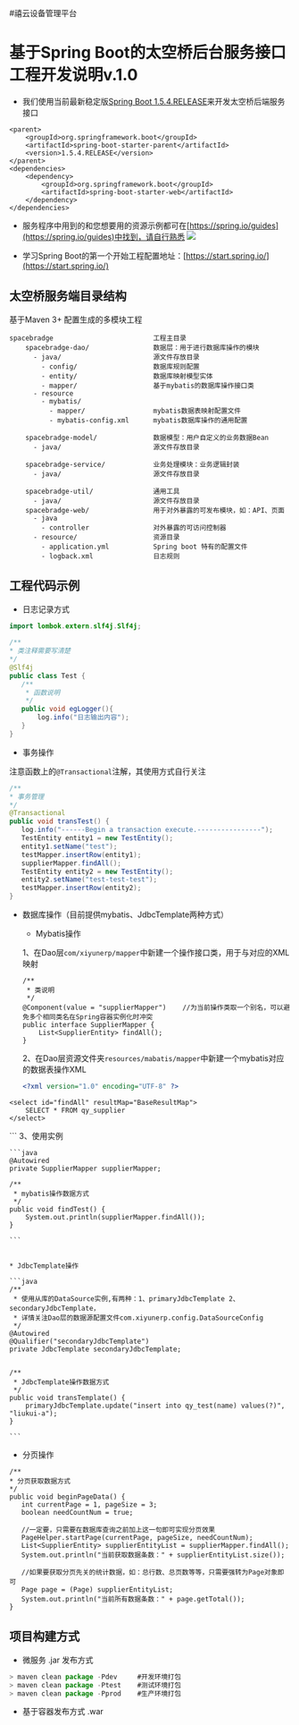 ﻿#禧云设备管理平台

基于Spring Boot的太空桥后台服务接口工程开发说明v.1.0
===============================

* 我们使用当前最新稳定版[Spring Boot 1.5.4.RELEASE](http://projects.spring.io/spring-boot/)来开发太空桥后端服务接口

```
<parent>
    <groupId>org.springframework.boot</groupId>
    <artifactId>spring-boot-starter-parent</artifactId>
    <version>1.5.4.RELEASE</version>
</parent>
<dependencies>
    <dependency>
        <groupId>org.springframework.boot</groupId>
        <artifactId>spring-boot-starter-web</artifactId>
    </dependency>
</dependencies>
```
* 服务程序中用到的和您想要用的资源示例都可在[https://spring.io/guides](https://spring.io/guides)中找到，请自行熟悉
![](media/15004768104904/15004775371747.jpg)

* 学习Spring Boot的第一个开始工程配置地址：[https://start.spring.io/](https://start.spring.io/)

太空桥服务端目录结构
-------------------
基于Maven 3+ 配置生成的多模块工程

```
spacebradge                         工程主目录
    spacebradge-dao/                数据层：用于进行数据库操作的模块
      - java/                       源文件存放目录
        - config/                   数据库规则配置
        - entity/                   数据库映射模型实体
        - mapper/                   基于mybatis的数据库操作接口类
      - resource
        - mybatis/             
          - mapper/                 mybatis数据表映射配置文件
          - mybatis-config.xml      mybatis数据库操作的通用配置  
          
    spacebradge-model/              数据模型：用户自定义的业务数据Bean
      - java/                       源文件存放目录
      
    spacebradge-service/            业务处理模块：业务逻辑封装
      - java/                       源文件存放目录
      
    spacebradge-util/               通用工具
      - java/                       源文件存放目录
    spacebradge-web/                用于对外暴露的可发布模块，如：API、页面
      - java
        - controller                对外暴露的可访问控制器
      - resource/                   资源目录
        - application.yml           Spring boot 特有的配置文件
        - logback.xml               日志规则
```
工程代码示例
-------------------
* 日志记录方式

```java
import lombok.extern.slf4j.Slf4j;
    
/**
* 类注释需要写清楚
*/
@Slf4j
public class Test {
   /**
    * 函数说明
    */
   public void egLogger(){
       log.info("日志输出内容");
   }
}
```
* 事务操作

注意函数上的`@Transactional`注解，其使用方式自行关注

```java
/**
* 事务管理
*/
@Transactional
public void transTest() {
   log.info("------Begin a transaction execute.----------------");
   TestEntity entity1 = new TestEntity();
   entity1.setName("test");
   testMapper.insertRow(entity1);
   supplierMapper.findAll();
   TestEntity entity2 = new TestEntity();
   entity2.setName("test-test-test");
   testMapper.insertRow(entity2);
}
```
* 数据库操作（目前提供mybatis、JdbcTemplate两种方式）
    * Mybatis操作

    1、在Dao层`com/xiyunerp/mapper`中新建一个操作接口类，用于与对应的XML映射
    
    ```
    /**
     * 类说明
     */
    @Component(value = "supplierMapper")    //为当前操作类取一个别名，可以避免多个相同类名在Spring容器实例化时冲突
    public interface SupplierMapper {
        List<SupplierEntity> findAll();
    }
    ```
    2、在Dao层资源文件夹`resources/mabatis/mapper`中新建一个mybatis对应的数据表操作XML
    
    ```xml
    <?xml version="1.0" encoding="UTF-8" ?>
<!DOCTYPE mapper PUBLIC "-//mybatis.org//DTD Mapper 3.0//EN"
        "http://mybatis.org/dtd/mybatis-3-mapper.dtd">
<mapper namespace="com.xiyunerp.mapper.SupplierMapper">
    <resultMap id="BaseResultMap" type="com.xiyunerp.entity.SupplierEntity">
        <id column="supplier_id" property="supplierId"/>
        <result column="supplier_name" property="supplierName"/>
        <result column="level_1" property="level1"/>
        <result column="level_2" property="level2"/>
        <result column="level_3" property="level3"/>
        <result column="level_4" property="level4"/>
        <result column="level_5" property="level5"/>
        <result column="level_6" property="level6"/>
        <result column="level_7" property="level7"/>
        <result column="level_8" property="level8"/>
        <result column="manage_eara_id" property="manageEaraId"/>
        <result column="create_time" property="createTime"/>
        <result column="update_time" property="updateTime"/>
    </resultMap>


    <select id="findAll" resultMap="BaseResultMap">
        SELECT * FROM qy_supplier
    </select>
</mapper>
    ```
    3、使用实例
    
    ```java
    @Autowired
    private SupplierMapper supplierMapper;

    /**
     * mybatis操作数据方式
     */
    public void findTest() {
        System.out.println(supplierMapper.findAll());
    }

    ```
    
    
    * JdbcTemplate操作

    ```java
    /**
     * 使用从库的DataSource实例,有两种：1、primaryJdbcTemplate 2、secondaryJdbcTemplate，
     * 详情关注Dao层的数据源配置文件com.xiyunerp.config.DataSourceConfig
     */
    @Autowired
    @Qualifier("secondaryJdbcTemplate")
    private JdbcTemplate secondaryJdbcTemplate;


    /**
     * JdbcTemplate操作数据方式
     */
    public void transTemplate() {
        primaryJdbcTemplate.update("insert into qy_test(name) values(?)", "liukui-a");
    }

    ```
* 分页操作

```
/**
* 分页获取数据方式
*/
public void beginPageData() {
   int currentPage = 1, pageSize = 3;
   boolean needCountNum = true;

   //一定要，只需要在数据库查询之前加上这一句即可实现分页效果
   PageHelper.startPage(currentPage, pageSize, needCountNum);
   List<SupplierEntity> supplierEntityList = supplierMapper.findAll();
   System.out.println("当前获取数据条数：" + supplierEntityList.size());

   //如果要获取分页先关的统计数据，如：总行数、总页数等等，只需要强转为Page对象即可
   Page page = (Page) supplierEntityList;
   System.out.println("当前所有数据条数：" + page.getTotal());
}
```
项目构建方式
-------------------
* 微服务 .jar 发布方式

``` js
> maven clean package -Pdev     #开发环境打包
> maven clean package -Ptest    #测试环境打包
> maven clean package -Pprod    #生产环境打包
```
* 基于容器发布方式 .war



